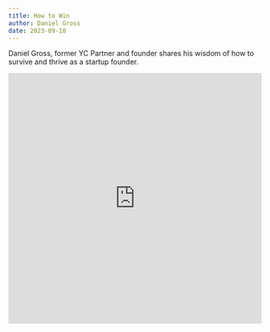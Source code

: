 ```yaml
---
title: How to Win
author: Daniel Gross
date: 2023-09-10
---
```


Daniel Gross, former YC Partner and founder shares his wisdom of how to survive and thrive as a startup founder.

<iframe width="100%" height="500" src="https://www.youtube.com/embed/LH1bewTg-P4?si=6D44QkKIXi4TSExJ" title="YouTube video player" frameborder="0" allow="accelerometer; autoplay; clipboard-write; encrypted-media; gyroscope; picture-in-picture; web-share" allowfullscreen></iframe>
